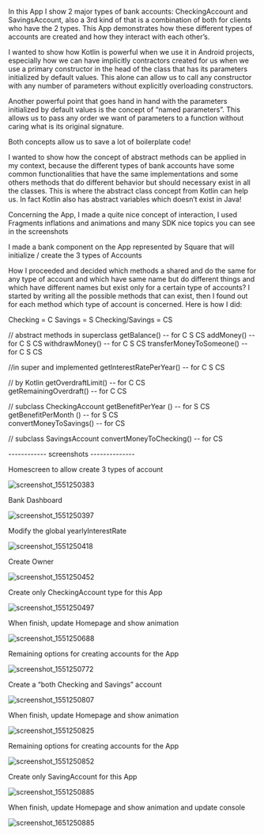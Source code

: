 In this App I show 2 major types of bank accounts: CheckingAccount and SavingsAccount, also a 3rd kind of that is a combination of both for clients who have the 2 types. This App demonstrates how these different types of accounts are created and how they interact with each other’s.

I wanted to show how Kotlin is powerful when we use it in Android projects, especially how we can have implicitly contractors created for us when we use a primary constructor in the head of the class that has its parameters initialized by default values. This alone can allow us to call any constructor with any number of parameters without explicitly overloading constructors.

Another powerful point that goes hand in hand with the parameters initialized by default values is the concept of “named parameters”. This allows us to pass any order we want of parameters to a function without caring what is its original signature.

Both concepts allow us to save a lot of boilerplate code!

I wanted to show how the concept of abstract methods can be applied in my context, because the different types of bank accounts have some common functionalities that have the same implementations and some others methods that do different behavior but should necessary exist in all the classes. This is where the abstract class concept from Kotlin can help us. In fact Kotlin also has abstract variables which doesn’t exist in Java!

Concerning the App, I made a quite nice concept of interaction, I used Fragments inflations and animations and many SDK nice topics you can see in the screenshots

I made a bank component on the App represented by Square that will initialize / create the 3 types of Accounts


How I proceeded and decided which methods a shared and do the same for any type of account and which have same name but do different things and which have different names but exist only for a certain type of accounts? I started by writing all the possible methods that can exist, then I found out for each method which type of account is concerned. Here is how I did:

Checking = C
Savings = S
Checking/Savings = CS


// abstract methods in superclass
getBalance()  -- for C  S  CS
addMoney()  -- for C  S  CS
withdrawMoney()  -- for C  S  CS
transferMoneyToSomeone()  -- for C  S  CS

//in super and implemented
getInterestRatePerYear()   -- for   C S  CS

// by Kotlin
getOverdraftLimit()  -- for C  CS       
getRemainingOverdraft()  -- for C  CS   

// subclass CheckingAccount
getBenefitPerYear ()   -- for S  CS     
getBenefitPerMonth ()   -- for S  CS   
convertMoneyToSavings()   -- for CS

// subclass SavingsAccount
convertMoneyToChecking()  -- for CS



------------ screenshots --------------

Homescreen to allow create 3 types of account

![screenshot_1551250383](https://user-images.githubusercontent.com/20923486/53471874-63fb4e80-3a66-11e9-903a-a08ab83742b9.png)


Bank Dashboard

![screenshot_1551250397](https://user-images.githubusercontent.com/20923486/53471938-a1f87280-3a66-11e9-85f8-66d8616e80f0.png)


Modify the global yearlyInterestRate

![screenshot_1551250418](https://user-images.githubusercontent.com/20923486/53471976-be94aa80-3a66-11e9-983c-c790e7c42228.png)


Create Owner

![screenshot_1551250452](https://user-images.githubusercontent.com/20923486/53472010-d79d5b80-3a66-11e9-95ba-61d78bcd36fb.png)


Create only CheckingAccount type for this App

![screenshot_1551250497](https://user-images.githubusercontent.com/20923486/53472056-edab1c00-3a66-11e9-8d77-a1e26c95f4b2.png)


When finish, update Homepage and show animation

![screenshot_1551250688](https://user-images.githubusercontent.com/20923486/53472095-04ea0980-3a67-11e9-81a7-c2983b07e60a.png)


Remaining options for creating accounts for the App

![screenshot_1551250772](https://user-images.githubusercontent.com/20923486/53472132-1b906080-3a67-11e9-93a7-a270cc1bbe85.png)


Create a “both Checking and Savings” account

![screenshot_1551250807](https://user-images.githubusercontent.com/20923486/53472157-32cf4e00-3a67-11e9-9a68-5301fd718014.png)


When finish, update Homepage and show animation

![screenshot_1551250825](https://user-images.githubusercontent.com/20923486/53472202-4975a500-3a67-11e9-86cc-9a53619c0816.png)


Remaining options for creating accounts for the App

![screenshot_1551250852](https://user-images.githubusercontent.com/20923486/53472223-5db9a200-3a67-11e9-9a40-7d9645d60fc2.png)


Create only SavingAccount for this App

![screenshot_1551250885](https://user-images.githubusercontent.com/20923486/53472270-7924ad00-3a67-11e9-9149-6107573824ce.png)


When finish, update Homepage and show animation and update console


![screenshot_1651250885]( https://user-images.githubusercontent.com/20923486/53473423-a2930800-3a6a-11e9-9490-3726fa57d89f.png) 


